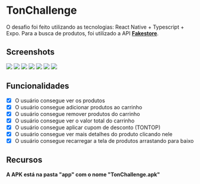 # TonChallenge

O desafio foi feito utilizando as tecnologias: React Native + Typescript + Expo.
Para a busca de produtos, foi utilizado a API [**Fakestore**](https://fakestoreapi.com/).

## Screenshots

<img src="./app/0.png">
<img src="./app/1.png">
<img src="./app/2.png">
<img src="./app/3.png">
<img src="./app/4.png">
<img src="./app/5.png">
<img src="./app/6.png">

## Funcionalidades

- [x] O usuário consegue ver os produtos
- [x] O usuário consegue adicionar produtos ao carrinho
- [x] O usuário consegue remover produtos do carrinho
- [x] O usuário consegue ver o valor total do carrinho
- [x] O usuário consegue aplicar cupom de desconto (TONTOP)
- [x] O usuário consegue ver mais detalhes do produto clicando nele
- [x] O usuário consegue recarregar a tela de produtos arrastando para baixo

## Recursos

**A APK está na pasta "app" com o nome "TonChallenge.apk"**
